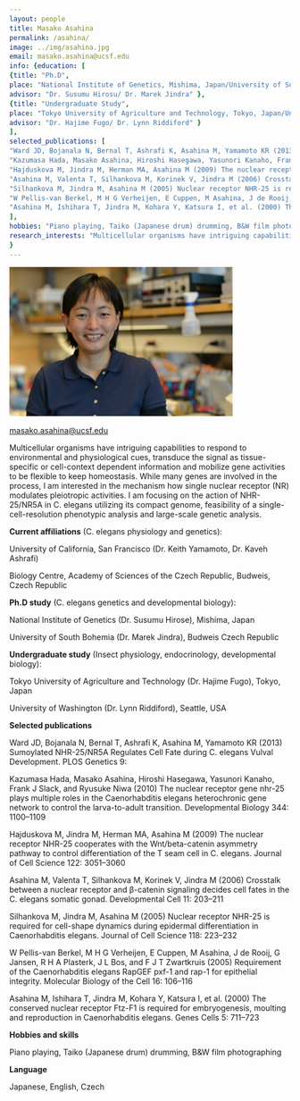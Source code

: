 ```yaml
---
layout: people
title: Masako Asahina
permalink: /asahina/
image: ../img/asahina.jpg
email: masako.asahina@ucsf.edu
info: {education: [
{title: "Ph.D",
place: "National Institute of Genetics, Mishima, Japan/University of South Bohemia, Budweis Czeck Republic",
advisor: "Dr. Susumu Hirosu/ Dr. Marek Jindra" },
{title: "Undergraduate Study",
place: "Tokyo University of Agriculture and Technology, Tokyo, Japan/University of Washington, Seattle, Washington",
advisor: "Dr. Hajime Fugo/ Dr. Lynn Riddiford" }
],
selected_publications: [
"Ward JD, Bojanala N, Bernal T, Ashrafi K, Asahina M, Yamamoto KR (2013) Sumoylated NHR-25/NR5A Regulates Cell Fate during C. elegans Vulval Development. PLOS Genetics 9:",
"Kazumasa Hada, Masako Asahina, Hiroshi Hasegawa, Yasunori Kanaho, Frank J Slack, and Ryusuke Niwa (2010) The nuclear receptor gene nhr-25 plays multiple roles in the Caenorhabditis elegans heterochronic gene network to control the larva-to-adult transition. Developmental Biology 344: 1100ñ1109",
"Hajduskova M, Jindra M, Herman MA, Asahina M (2009) The nuclear receptor NHR-25 cooperates with the Wnt/beta-catenin asymmetry pathway to control differentiation of the T seam cell in C. elegans. Journal of Cell Science 122: 3051ñ3060",
"Asahina M, Valenta T, Silhankova M, Korinek V, Jindra M (2006) Crosstalk between a nuclear receptor and ﬂ-catenin signaling decides cell fates in the C. elegans somatic gonad. Developmental Cell 11: 203ñ211",
"Silhankova M, Jindra M, Asahina M (2005) Nuclear receptor NHR-25 is required for cell-shape dynamics during epidermal differentiation in Caenorhabditis elegans. Journal of Cell Science 118: 223ñ232",
"W Pellis-van Berkel, M H G Verheijen, E Cuppen, M Asahina, J de Rooij, G Jansen, R H A Plasterk, J L Bos, and F J T Zwartkruis (2005) Requirement of the Caenorhabditis elegans RapGEF pxf-1 and rap-1 for epithelial integrity. Molecular Biology of the Cell 16: 106ñ116",
"Asahina M, Ishihara T, Jindra M, Kohara Y, Katsura I, et al. (2000) The conserved nuclear receptor Ftz-F1 is required for embryogenesis, moulting and reproduction in Caenorhabditis elegans. Genes Cells 5: 711ñ723",
],
hobbies: "Piano playing, Taiko (Japanese drum) drumming, B&W film photographing",
research_interests: "Multicellular organisms have intriguing capabilities to respond to environmental and physiological cues, transduce the signal as tissue-specific or cell-context dependent information and mobilize gene activities to be flexible to keep homeostasis. While many genes are involved in the process, I am interested in the mechanism how single nuclear receptor (NR) modulates pleiotropic activities. I am focusing on the action of NHR-25/NR5A in C. elegans utilizing its compact genome, feasibility of a single-cell-resolution phenotypic analysis and large-scale genetic analysis."
}
---
```


![Masako Image](../img/asahina.jpg)

masako.asahina@ucsf.edu

Multicellular organisms have intriguing capabilities to respond to environmental and physiological cues, transduce the signal as tissue-specific or cell-context dependent information and mobilize gene activities to be flexible to keep homeostasis. While many genes are involved in the process, I am interested in the mechanism how single nuclear receptor (NR) modulates pleiotropic activities. I am focusing on the action of NHR-25/NR5A in C. elegans utilizing its compact genome, feasibility of a single-cell-resolution phenotypic analysis and large-scale genetic analysis.


**Current affiliations** (C. elegans physiology and genetics):

University of California, San Francisco (Dr. Keith Yamamoto, Dr. Kaveh Ashrafi)

Biology Centre, Academy of Sciences of the Czech Republic, Budweis, Czech Republic


**Ph.D study** (C. elegans genetics and developmental biology):

National Institute of Genetics (Dr. Susumu Hirose), Mishima, Japan

University of South Bohemia (Dr. Marek Jindra), Budweis Czech Republic


**Undergraduate study** (Insect physiology, endocrinology, developmental biology):

Tokyo University of Agriculture and Technology (Dr. Hajime Fugo), Tokyo, Japan

University of Washington (Dr. Lynn Riddiford), Seattle, USA


**Selected publications**

Ward JD, Bojanala N, Bernal T, Ashrafi K, Asahina M, Yamamoto KR (2013) Sumoylated NHR-25/NR5A Regulates Cell Fate during C. elegans Vulval Development. PLOS Genetics 9:



Kazumasa Hada, Masako Asahina, Hiroshi Hasegawa, Yasunori Kanaho, Frank J Slack, and Ryusuke Niwa (2010) The nuclear receptor gene nhr-25 plays multiple roles in the Caenorhabditis elegans heterochronic gene network to control the larva-to-adult transition. Developmental Biology 344: 1100–1109



Hajduskova M, Jindra M, Herman MA, Asahina M (2009) The nuclear receptor NHR-25 cooperates with the Wnt/beta-catenin asymmetry pathway to control differentiation of the T seam cell in C. elegans. Journal of Cell Science 122: 3051–3060



Asahina M, Valenta T, Silhankova M, Korinek V, Jindra M (2006) Crosstalk between a nuclear receptor and β-catenin signaling decides cell fates in the C. elegans somatic gonad. Developmental Cell 11: 203–211



Silhankova M, Jindra M, Asahina M (2005) Nuclear receptor NHR-25 is required for cell-shape dynamics during epidermal differentiation in Caenorhabditis elegans. Journal of Cell Science 118: 223–232



W Pellis-van Berkel, M H G Verheijen, E Cuppen, M Asahina, J de Rooij, G Jansen, R H A Plasterk, J L Bos, and F J T Zwartkruis (2005) Requirement of the Caenorhabditis elegans RapGEF pxf-1 and rap-1 for epithelial integrity. Molecular Biology of the Cell 16: 106–116



Asahina M, Ishihara T, Jindra M, Kohara Y, Katsura I, et al. (2000) The conserved nuclear receptor Ftz-F1 is required for embryogenesis, moulting and reproduction in Caenorhabditis elegans. Genes Cells 5: 711–723


**Hobbies and skills**

Piano playing, Taiko (Japanese drum) drumming, B&W film photographing


**Language**



Japanese, English, Czech
